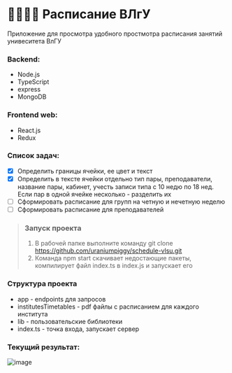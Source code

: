 # :man_student::iphone::fire: Расписание ВЛгУ
Приложение для просмотра удобного простмотра расписания занятий унивеситета ВлГУ
### Backend:
* Node.js
* TypeScript
* express
* MongoDB

### Frontend web:
* React.js
* Redux

 ### Список задач:
 - [x] Определить границы ячейки, ее цвет и текст
 - [x] Определить в тексте ячейки отдельно тип пары, преподаватели, название пары, кабинет, учесть записи типа с 10 недю по 18 нед. Если пар в одной ячейке несколько - разделить их
 - [ ] Сформировать расписание для групп на четную и нечетную неделю
 - [ ] Сформировать расписание для преподавателей

 > ### Запуск проекта
 > 1. В рабочей папке выполните команду git clone https://github.com/uraniumpiggy/schedule-vlsu.git
 > 2. Команда npm start скачивает недостающие пакеты, компилирует файл index.ts в index.js и запускает его

 ### Структура проекта
 - app - endpoints для запросов
 - institutesTimetables - pdf файлы с расписанием для каждого института
 - lib - пользовательские библиотеки
 - index.ts - точка входа, запускает сервер

### Текущий результат:
![image](https://user-images.githubusercontent.com/98849146/152606879-f92b1924-ecc2-43c2-b276-fcfd1ae7ad4a.png)
